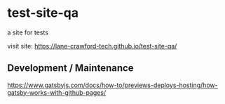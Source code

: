 # test-site-qa

a site for tests

visit site: https://lane-crawford-tech.github.io/test-site-qa/

## Development / Maintenance

https://www.gatsbyjs.com/docs/how-to/previews-deploys-hosting/how-gatsby-works-with-github-pages/
